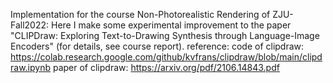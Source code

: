 Implementation for the course Non-Photorealistic Rendering of ZJU-Fall2022:
Here I make some experimental improvement to the paper "CLIPDraw: Exploring Text-to-Drawing Synthesis
through Language-Image Encoders" (for details, see course report).
reference:
code of clipdraw: https://colab.research.google.com/github/kvfrans/clipdraw/blob/main/clipdraw.ipynb
paper of clipdraw: https://arxiv.org/pdf/2106.14843.pdf

